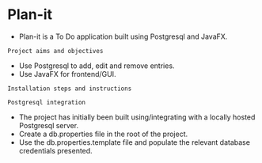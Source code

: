 # Plan-it
- Plan-it is a To Do application built using Postgresql and JavaFX.

```Project aims and objectives```
- Use Postgresql to add, edit and remove entries.
- Use JavaFX for frontend/GUI.

```Installation steps and instructions```


```Postgresql integration```

- The project has initially been built using/integrating with a locally hosted Postgresql server.
- Create a db.properties file in the root of the project.
- Use the db.properties.template file and populate the relevant database credentials presented.
